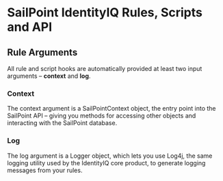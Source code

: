 # SailPoint IdentityIQ Rules, Scripts and API

## Rule Arguments

All rule and script hooks are automatically provided at least two input arguments – **context** and **log**.

### Context

The context argument is a SailPointContext object, the entry point into the SailPoint API – giving you methods for accessing other objects and interacting with the SailPoint database. 

### Log

The log argument is a Logger object, which lets you use Log4j, the same logging utility used by the IdentityIQ core product, to generate logging messages from your rules. 